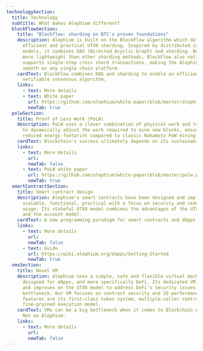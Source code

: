 ```yaml
---
technologySection:
  title: Technology
  subtitle: What makes Alephium different?
  blockFlowSection:
    title: "Blockflow: sharding on BTC's proven foundations"
    description: Alephium is built on the BlockFlow algorithm which delivers
      efficient and practical UTXO sharding. Inspired by distributed computing
      models, it combines DAG (Directed Acyclic Graph) and sharding. Being much
      more lightweight than other sharding methods, BlockFlow also natively
      supports single-step cross shard transactions, making the Alephium UX as
      smooth as any single chain platform.
    cardText: BlockFlow combines DAG and sharding to enable an efficient, secure and
      verifiable consensus algorithm.
    links:
      - text: More details
      - text: White paper
        url: https://github.com/alephium/white-paper/blob/master/alephium.pdf
        newTab: true
  polwSection:
    title: Proof of Less Work (PoLW)
    description: PoLW uses a clever combination of physical work and token economics
      to dynamically adjust the work required to mine new blocks, ensuring a
      reduced energy footprint compared to classic Nakamoto PoW mining.
    cardText: Blockchain's success ultimately depends on its sustainability.
    links:
      - text: More details
        url:
        newTab: false
      - text: PoLW white paper
        url: https://github.com/alephium/white-paper/blob/master/polw.pdf
        newTab: true
  smartContractSection:
    title: Smart contract design
    description: Alephium's smart contracts have been designed and implemented to be
      scalable, functional, practical with a focus on security and reduced state
      usage. Its stateful UTXO model combines the advantages of the UTXO model
      and the account model.
    cardText: A new programming paradigm for smart contracts and dApps.
    links:
      - text: More details
        url:
        newTab: false
      - text: Guide
        url: https://wiki.alephium.org/dapps/Getting-Started
        newTab: true
  vmsSection:
    title: Novel VM
    description: Alephium uses a simple, safe and flexible virtual machine
      designed for dApps, and more specifically DeFi. Its dedicated VM leverages
      and improves on the UTXO model to address DeFi’s security issues and execution
      bottleneck. Our VM focuses on contract security and IO performance. The key
      features are its first-class token system, multiple-caller contract and
      fine-grained execution model.
    cardText: VMs can be a big bottleneck when it comes to Blockchain performances.
      Not on Alephium.
    links:
      - text: More details
        url:
        newTab: false
---
```

